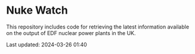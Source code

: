 # Nuke Watch

This repository includes code for retrieving the latest information available on the output of EDF nuclear power plants in the UK.

Last updated: 2024-03-26 01:40